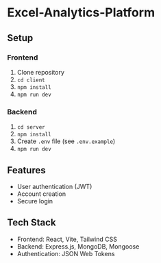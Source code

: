 
# Excel-Analytics-Platform

## Setup

### Frontend
1. Clone repository
2. `cd client`
3. `npm install`
4. `npm run dev`

### Backend
1. `cd server`
2. `npm install`
3. Create `.env` file (see `.env.example`)
4. `npm run dev`

## Features
- User authentication (JWT)
- Account creation
- Secure login

## Tech Stack
- Frontend: React, Vite, Tailwind CSS
- Backend: Express.js, MongoDB, Mongoose
- Authentication: JSON Web Tokens
